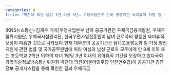 ```yaml
---
categories: g
title: "박찬대 의원 남성 1년 여성 3년… 우정사업본부 산하 공공기관 육아휴직 차별 일 · 가정 양립 위해 공공기관 먼저 나서야…"
---
```

[KNS뉴스통신=김재우 기자]우정사업본부 산하 공공기관인 우체국금융개발원, 우체국물류지원단, 우체국시설관리단, 한국우편사업진흥원이 남녀 근로자의 평등한 육아휴직 보장이 미흡한 것으로 나타났다.현재 대부분의 공공기관은 남녀고용평등과 일·가정 양립 지원에 관한 법률 및 국가공무원법에 따라 여성과 남성 근로자 모두에게 만 8세 이하 또는 초등학교 2학년 이하의 자녀 1명당 3년 이내의 육아휴직 기간을 보장하고 있다국회 과학기술정보방송통신위원회 박찬대 의원(더불어민주당 인천연수갑)이 공공기관 경영정보 공개시스템을 통해 확인한 결과 우체국금